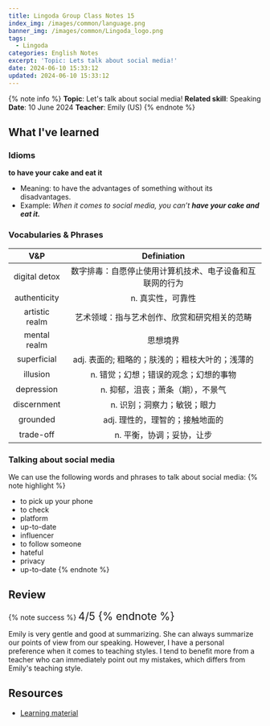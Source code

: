 ```yaml
---
title: Lingoda Group Class Notes 15
index_img: /images/common/language.png
banner_img: /images/common/Lingoda_logo.png
tags:
  - Lingoda
categories: English Notes
excerpt: 'Topic: Lets talk about social media!'
date: 2024-06-10 15:33:12
updated: 2024-06-10 15:33:12
---
```


{% note info %}
**Topic**: Let's talk about social media!
**Related skill**: Speaking  
**Date**: 10 June 2024
**Teacher**: Emily (US)
{% endnote %}

## What I've learned

### Idioms
**to have your cake and eat it**
- Meaning: to have the advantages of something without its disadvantages.
- Example: *When it comes to social media, you can’t **have your cake and eat it.***

### Vocabularies & Phrases

|      V&P       |                       Definiation                        |
| :------------: | :------------------------------------------------------: |
| digital detox  | 数字排毒：自愿停止使用计算机技术、电子设备和互联网的行为 |
|  authenticity  |                    n. 真实性，可靠性                     |
| artistic realm |       艺术领域：指与艺术创作、欣赏和研究相关的范畴       |  |
|  mental realm  |                         思想境界                         |
|  superficial   |     adj.	表面的; 粗略的；肤浅的；粗枝大叶的；浅薄的      |
|    illusion    |          n.	错觉；幻想；错误的观念；幻想的事物           |
|   depression   |            n. 抑郁，沮丧；萧条（期），不景气             |
|  discernment   |               n. 识别；洞察力；敏锐；眼力                |
|    grounded    |             adj. 理性的，理智的；接触地面的              |
|   trade-off    |                n. 平衡，协调；妥协，让步                 |

### Talking about social media

We can use the following words and phrases to talk about social media:
{% note highlight %}
- to pick up your phone
- to check
- platform
- up-to-date
- influencer
- to follow someone
- hateful
- privacy
- up-to-date
{% endnote %}

## Review

{% note success %}
<span style="font-size:1.5em;">
4/5
<span>
{% endnote %}

Emily is very gentle and good at summarizing. She can always summarize our points of view from our speaking. However, I have a personal preference when it comes to teaching styles. I tend to benefit more from a teacher who can immediately point out my mistakes, which differs from Emily's teaching style.

## Resources
- [Learning material](https://learn.lingoda.com/english/learning-materials/665d40f10474e/download)
